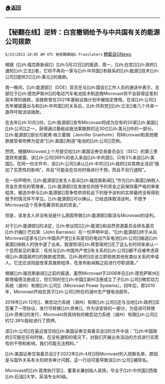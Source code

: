 ###  [:house:返回](README.md)
---


## 【秘翻在线】逆转：白宫撤销给予与中共国有关的能源公司拨款
`5/23/2023 10:05 AM UTC 秘密翻譯組G-Translators` [轉載自GNews](https://gnews.org/articles/1323964)

根据《[[zh:福克斯新闻]]》[[zh:5月22日]]的报道，周一，[[zh:白宫]][[zh:政府]]通知[[zh:立法]]者，它将不再向一家与[[zh:中共国]]有联系的[[zh:能源]]技术[[zh:公司]]提供2亿[[zh:美元]]的拨款。

周一晚间，[[zh:能源部]]（DOE）官员在与[[zh:国会]]工作人员的通话中表示，总部位于[[zh:德克萨斯州]]的电动汽车电池技术制造商Microvast将不会获得这笔利润丰厚的拨款，该拨款曾在2021年基础设施计划中被指定使用。在该[[zh:公司]]去年被披露出与和[[zh:中共国]]的关系后，[[zh:共和党]][[zh:立法]]者几个月来一直呼吁取消该拨款。

在去年[[zh:10月]]份，[[zh:能源部]]宣布Microvast将成为仅有的20家[[zh:美国]][[zh:公司]]之一，获得通过基础设施法案拨款的近30亿[[zh:美元]]中的一部分。[[zh:能源部]]部长珍妮弗·格兰霍姆（Jennifer Granholm）将Microvast和其他赠款接受者吹捧为促进“[[zh:美国]]制造”电池的[[zh:公司]]范例。

然而，根据Microvast上个月提交给[[zh:美国证券交易委员会]]（SEC）的第三季度财务披露，该[[zh:公司]]69%的收入来自[[zh:中共国]]，只有3%来自[[zh:美国]]。在同一份文件中，该[[zh:公司]]承认[[zh:中共]][[zh:政府]]对其商业活动“施加了实质性的影响”，并且“可能会在任何时候进行干预，而且不另行通知”。

在一份声明中, [[zh:能源部]]发言人告诉[[zh:福克斯新闻]],“作为[[zh:美国]]纳税人资金负责任的管理者，[[zh:能源部]]在发放任何授予的资金之前保持着严格的审查程序，被选中参与[[zh:能源部]]竞争性供资机会下的授予谈判的实体最终没有得到授予的情况并不罕见。[[zh:能源部]]可以确认，已经选择取消谈判，不授予Microvast这个竞争性筹资机会的资金。”

但是，该发言人并没有说是什么原因导致[[zh:能源部]]取消与Microvast的谈判。

对于[[zh:能源部]]的决定，[[zh:参议院]][[zh:能源]]和自然资源委员会排名委员[[zh:约翰]]·巴拉索（John Barrasso）在一份声明中说，“[[zh:能源部]]终于从向Microvast这家与[[zh:中国共产党]]关系密切的电动汽车电池[[zh:公司]]输送[[zh:美国]]纳税人的钱中退了出来，我很惊讶[[zh:拜登政府]]花了这么长时间来承认一个显而易见的事实：任何与[[zh:中国共产党]]有关系的[[zh:公司]]都不应被考虑获得[[zh:美国政府]]的拨款或贷款。[[zh:政府]]应该立即拒绝其他有类似关系的申请人。它还应该彻底改革其拨款程序，在发布新闻稿之前进行尽职调查。”

根据[[zh:福克斯新闻]]之前的报道，虽然Microvast于2006年在[[zh:德克萨斯州]]斯塔福德注册成立，但它同时在[[zh:中国]]湖州注册成立了子[[zh:公司]]微宏动力系统（湖州）有限[[zh:公司]]（Microvast Power Systems）。四年后，即2010年，Microvast开始在其子[[zh:公司]]所在的湖州生产锂电池部件。

2018年[[zh:12月]]，微宏动力系统（湖州）有限[[zh:公司]]还与当地[[zh:政府]]实签署了一项协议，发行可转换[[zh:债券]]。作为该安排的一部分，为促进可转换[[zh:债券]]的发行，Microvast将其持有的微宏动力系统（湖州）有限[[zh:公司]]的12.39%股权进行了质押。

该[[zh:公司]]在最近提交给[[zh:美国证券交易委员会]]的文件中说：“[[zh:中国政府]]可能在任何时候，在没有通知的情况下，对我们开展业务活动的方式进行实质性的干预和影响，我们可能无法预料。”

[[zh:美国证券交易委员会]]于2022年[[zh:4月]]将Microvast列入观察名单，原因是与国外关系有关的财务审计问题，这一行动可能导致该[[zh:公司]]被除名。

Microvast的[[zh:首席执行官]]、董事长兼创始人吴扬，毕业于[[zh:中共国]]西南[[zh:石油]]大学，采油专业80级。
